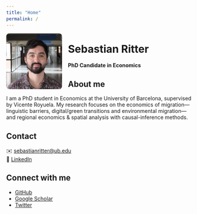 ```yaml
---
title: "Home"
permalink: /
---
```


<!-- Foto flotando a la izquierda -->
<img
  src="/assets/img/profile.jpg"
  alt="Profile photo"
  style="
    float: left;
    width: 150px;
    height: 150px;
    object-fit: cover;
    border-radius: 8px;
    margin: 0 1rem 1rem 0;
  "
/>

# Sebastian Ritter  
**PhD Candidate in Economics**

## About me

I am a PhD student in Economics at the University of Barcelona, supervised by Vicente Royuela. My research focuses on the economics of migration—linguistic barriers, digital/green transitions and environmental migration—and regional economics & spatial analysis with causal-inference methods.

## Contact

✉️ [sebastianritter@ub.edu](mailto:sebastianritter@ub.edu)  
🔗 [LinkedIn](https://www.linkedin.com/in/sebastian-ritter-85033b100)

## Connect with me

- [GitHub](https://github.com/sebaritterg)  
- [Google Scholar]()  
- [Twitter]()
